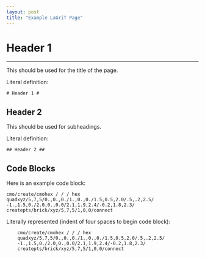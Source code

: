 ```yaml
---
layout: post
title: "Example LaGriT Page"
---
```


# Header 1 #

------------------------------------

This should be used for the title of the page.

Literal definition:

    # Header 1 #

## Header 2 ##

This should be used for subheadings.

Literal definition:

    ## Header 2 ##

## Code Blocks ##

Here is an example code block:

    cmo/create/cmohex / / / hex
    quadxyz/5,7,5/0.,0.,0./1.,0.,0./1.5,0.5,2.0/.5,.2,2.5/
    -1.,1.5,0./2.0,0.,0.0/2.1,1.9,2.4/-0.2,1.8,2.3/
    createpts/brick/xyz/5,7,5/1,0,0/connect

Literally represented (indent of four spaces to begin code block):

        cmo/create/cmohex / / / hex
        quadxyz/5,7,5/0.,0.,0./1.,0.,0./1.5,0.5,2.0/.5,.2,2.5/
        -1.,1.5,0./2.0,0.,0.0/2.1,1.9,2.4/-0.2,1.8,2.3/
        createpts/brick/xyz/5,7,5/1,0,0/connect
